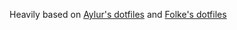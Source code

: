 Heavily based on [Aylur's dotfiles](https://github.com/Aylur/dotfiles) and [Folke's dotfiles](https://github.com/folke/dot/tree/master/config/ags)
